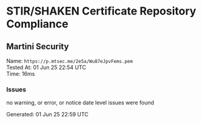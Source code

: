 # STIR/SHAKEN Certificate Repository Compliance

## Martini Security

Name: `https://p.mtsec.me/2e5a/Wu87eJpvFems.pem`\
Tested At: 01 Jun 25 22:54 UTC\
Time: 16ms

### Issues

no warning, or error, or notice date level issues were found

Generated: 01 Jun 25 22:59 UTC